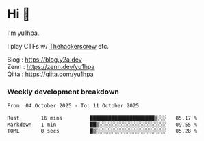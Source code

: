 # Hi 👋

I'm yu1hpa.

I play CTFs w/ [Thehackerscrew](https://www.thehackerscrew.team/) etc.

Blog : https://blog.y2a.dev  
Zenn : https://zenn.dev/yu1hpa  
Qiita : https://qiita.com/yu1hpa  

### Weekly development breakdown

<!--START_SECTION:waka-->

```txt
From: 04 October 2025 - To: 11 October 2025

Rust       16 mins         █████████████████████▒░░░   85.17 %
Markdown   1 min           ██▒░░░░░░░░░░░░░░░░░░░░░░   09.55 %
TOML       0 secs          █▒░░░░░░░░░░░░░░░░░░░░░░░   05.28 %
```

<!--END_SECTION:waka-->

